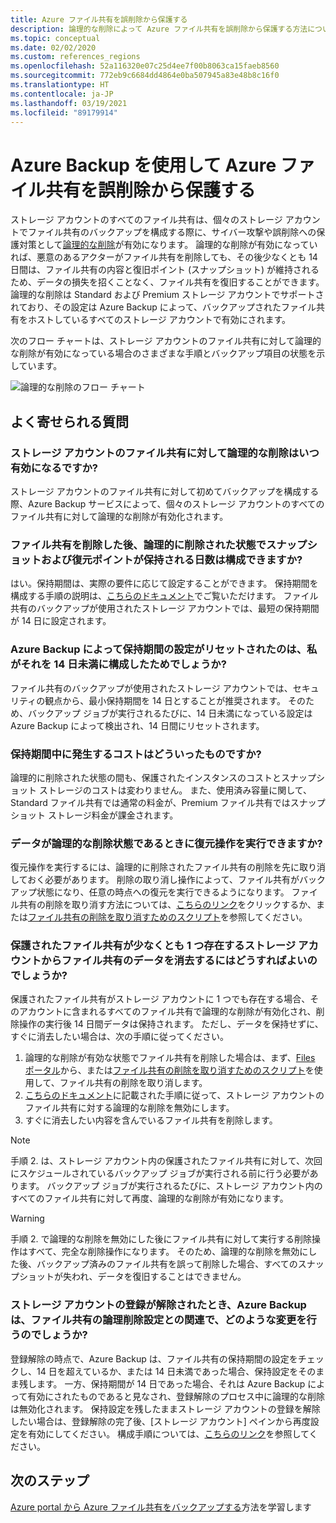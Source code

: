```yaml
---
title: Azure ファイル共有を誤削除から保護する
description: 論理的な削除によって Azure ファイル共有を誤削除から保護する方法について説明します。
ms.topic: conceptual
ms.date: 02/02/2020
ms.custom: references_regions
ms.openlocfilehash: 52a116320e07c25d4ee7f00b8063ca15faeb8560
ms.sourcegitcommit: 772eb9c6684dd4864e0ba507945a83e48b8c16f0
ms.translationtype: HT
ms.contentlocale: ja-JP
ms.lasthandoff: 03/19/2021
ms.locfileid: "89179914"
---
```

# <a name="accidental-delete-protection-for-azure-file-shares-using-azure-backup"></a>Azure Backup を使用して Azure ファイル共有を誤削除から保護する

ストレージ アカウントのすべてのファイル共有は、個々のストレージ アカウントでファイル共有のバックアップを構成する際に、サイバー攻撃や誤削除への保護対策として[論理的な削除](../storage/files/storage-files-prevent-file-share-deletion.md)が有効になります。 論理的な削除が有効になっていれば、悪意のあるアクターがファイル共有を削除しても、その後少なくとも 14 日間は、ファイル共有の内容と復旧ポイント (スナップショット) が維持されるため、データの損失を招くことなく、ファイル共有を復旧することができます。  論理的な削除は Standard および Premium ストレージ アカウントでサポートされており、その設定は Azure Backup によって、バックアップされたファイル共有をホストしているすべてのストレージ アカウントで有効にされます。

次のフロー チャートは、ストレージ アカウントのファイル共有に対して論理的な削除が有効になっている場合のさまざまな手順とバックアップ項目の状態を示しています。

 ![論理的な削除のフロー チャート](./media/soft-delete-afs/soft-delete-flow-chart.png)

## <a name="frequently-asked-questions"></a>よく寄せられる質問

### <a name="when-will-soft-delete-be-enabled-for-file-shares-in-my-storage-account"></a>ストレージ アカウントのファイル共有に対して論理的な削除はいつ有効になるですか?

ストレージ アカウントのファイル共有に対して初めてバックアップを構成する際、Azure Backup サービスによって、個々のストレージ アカウントのすべてのファイル共有に対して論理的な削除が有効化されます。

### <a name="can-i-configure-the-number-of-days-for-which-my-snapshots-and-restore-points-will-be-retained-in-soft-deleted-state-after-i-delete-the-file-share"></a>ファイル共有を削除した後、論理的に削除された状態でスナップショットおよび復元ポイントが保持される日数は構成できますか?

はい。保持期間は、実際の要件に応じて設定することができます。 保持期間を構成する手順の説明は、[こちらのドキュメント](../storage/files/storage-files-enable-soft-delete.md?tabs=azure-portal)でご覧いただけます。 ファイル共有のバックアップが使用されたストレージ アカウントでは、最短の保持期間が 14 日に設定されます。

### <a name="does-azure-backup-reset-my-retention-setting-because-i-configured-it-to-less-than-14-days"></a>Azure Backup によって保持期間の設定がリセットされたのは、私がそれを 14 日未満に構成したためでしょうか?

ファイル共有のバックアップが使用されたストレージ アカウントでは、セキュリティの観点から、最小保持期間を 14 日とすることが推奨されます。 そのため、バックアップ ジョブが実行されるたびに、14 日未満になっている設定は Azure Backup によって検出され、14 日間にリセットされます。

### <a name="what-is-the-cost-incurred-during-the-retention-period"></a>保持期間中に発生するコストはどういったものですか?

論理的に削除された状態の間も、保護されたインスタンスのコストとスナップショット ストレージのコストは変わりません。  また、使用済み容量に関して、Standard ファイル共有では通常の料金が、Premium ファイル共有ではスナップショット ストレージ料金が課金されます。

### <a name="can-i-perform-a-restore-operation-when-my-data-is-in-soft-deleted-state"></a>データが論理的な削除状態であるときに復元操作を実行できますか?

復元操作を実行するには、論理的に削除されたファイル共有の削除を先に取り消しておく必要があります。 削除の取り消し操作によって、ファイル共有がバックアップ状態になり、任意の時点への復元を実行できるようになります。 ファイル共有の削除を取り消す方法については、[こちらのリンク](../storage/files/storage-files-enable-soft-delete.md?tabs=azure-portal#restore-soft-deleted-file-share)をクリックするか、または[ファイル共有の削除を取り消すためのスクリプト](./scripts/backup-powershell-script-undelete-file-share.md)を参照してください。

### <a name="how-can-i-purge-the-data-of-a-file-share-in-a-storage-account-that-has-at-least-one-protected-file-share"></a>保護されたファイル共有が少なくとも 1 つ存在するストレージ アカウントからファイル共有のデータを消去するにはどうすればよいのでしょうか?

保護されたファイル共有がストレージ アカウントに 1 つでも存在する場合、そのアカウントに含まれるすべてのファイル共有で論理的な削除が有効化され、削除操作の実行後 14 日間データは保持されます。 ただし、データを保持せずに、すぐに消去したい場合は、次の手順に従ってください。

1. 論理的な削除が有効な状態でファイル共有を削除した場合は、まず、[Files ポータル](../storage/files/storage-files-enable-soft-delete.md?tabs=azure-portal#restore-soft-deleted-file-share)から、または[ファイル共有の削除を取り消すためのスクリプト](./scripts/backup-powershell-script-undelete-file-share.md)を使用して、ファイル共有の削除を取り消します。
2. [こちらのドキュメント](../storage/files/storage-files-enable-soft-delete.md?tabs=azure-portal#disable-soft-delete)に記載された手順に従って、ストレージ アカウントのファイル共有に対する論理的な削除を無効にします。
3. すぐに消去したい内容を含んでいるファイル共有を削除します。

>[!NOTE]
>手順 2. は、ストレージ アカウント内の保護されたファイル共有に対して、次回にスケジュールされているバックアップ ジョブが実行される前に行う必要があります。 バックアップ ジョブが実行されるたびに、ストレージ アカウント内のすべてのファイル共有に対して再度、論理的な削除が有効になります。

>[!WARNING]
>手順 2. で論理的な削除を無効にした後にファイル共有に対して実行する削除操作はすべて、完全な削除操作になります。 そのため、論理的な削除を無効にした後、バックアップ済みのファイル共有を誤って削除した場合、すべてのスナップショットが失われ、データを復旧することはできません。

### <a name="in-the-context-of-a-file-shares-soft-delete-setting-what-changes-does-azure-backup-do-when-i-unregister-a-storage-account"></a>ストレージ アカウントの登録が解除されたとき、Azure Backup は、ファイル共有の論理削除設定との関連で、どのような変更を行うのでしょうか?

登録解除の時点で、Azure Backup は、ファイル共有の保持期間の設定をチェックし、14 日を超えているか、または 14 日未満であった場合、保持設定をそのまま残します。 一方、保持期間が 14 日であった場合、それは Azure Backup によって有効にされたものであると見なされ、登録解除のプロセス中に論理的な削除は無効化されます。 保持設定を残したままストレージ アカウントの登録を解除したい場合は、登録解除の完了後、[ストレージ アカウント] ペインから再度設定を有効にしてください。 構成手順については、[こちらのリンク](../storage/files/storage-files-enable-soft-delete.md?tabs=azure-portal#restore-soft-deleted-file-share)を参照してください。

## <a name="next-steps"></a>次のステップ

[Azure portal から Azure ファイル共有をバックアップする](backup-afs.md)方法を学習します
